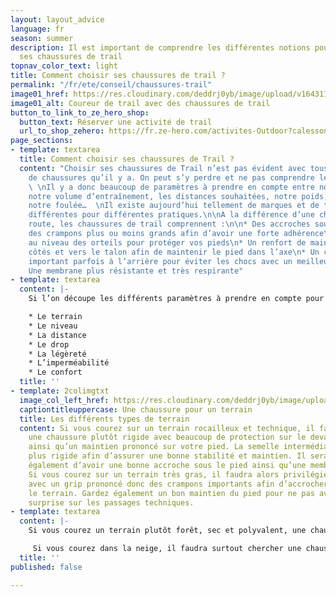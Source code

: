 ```yaml
---
layout: layout_advice
language: fr
season: summer
description: Il est important de comprendre les différentes notions pour bien choisir
  ses chaussures de trail
topnav_color_text: light
title: Comment choisir ses chaussures de trail ?
permalink: "/fr/ete/conseil/chaussures-trail"
image01_href: https://res.cloudinary.com/deddrj0yb/image/upload/v1643111394/website/Conseil%20Equiepement/IMG20210424154703_01_fatprs.jpg
image01_alt: Coureur de trail avec des chaussures de trail
button_to_link_to_ze_hero_shop:
  button_text: Réserver une activité de trail
  url_to_shop_zehero: https://fr.ze-hero.com/activites-Outdoor?calessonstype=all&catypegenderlistsummer=all&calessonsactivitytype=Trail&start-date=
page_sections:
- template: textarea
  title: Comment choisir ses chaussures de Trail ?
  content: "Choisir ses chaussures de Trail n’est pas évident avec tous ces choix
    de chaussures qu’il y a. On peut s’y perdre et ne pas comprendre les différences.
    \ \nIl y a donc beaucoup de paramètres à prendre en compte entre notre lieu d’habitation,
    notre volume d’entraînement, les distances souhaitées, notre poids, notre niveau,
    notre foulée…  \nIl existe aujourd’hui tellement de marques et de types de chaussures
    différentes pour différentes pratiques.\n\nA la différence d’une chaussure de
    route, les chaussures de trail comprennent :\n\n* Des accroches sous la semelles,
    des crampons plus ou moins grands afin d’avoir une forte adhérence\n* Une protection
    au niveau des orteils pour protéger vos pieds\n* Un renfort de maintien sur les
    côtés et vers le talon afin de maintenir le pied dans l’axe\n* Un confort plus
    important parfois à l’arrière pour éviter les chocs avec un meilleur amorti\n*
    Une membrane plus résistante et très respirante"
- template: textarea
  content: |-
    Si l’on découpe les différents paramètres à prendre en compte pour choisir une chaussure de trail, on retrouverai :

    * Le terrain
    * Le niveau
    * La distance
    * Le drop
    * La légèreté
    * L’imperméabilité
    * Le confort
  title: ''
- template: 2colimgtxt
  image_col_left_href: https://res.cloudinary.com/deddrj0yb/image/upload/v1643111394/website/Conseil%20Equiepement/IMG_20200619_113738_lnusnr.jpg
  captiontitleuppercase: Une chaussure pour un terrain
  title: Les différents types de terrain
  content: Si vous courez sur un terrain rocailleux et technique, il faudra alors
    une chaussure plutôt rigide avec beaucoup de protection sur le devant du pied,
    ainsi qu’un maintien prononcé sur votre pied. La semelle intermédiaire sera alors
    plus rigide afin d’assurer une bonne stabilité et maintien. Il sera nécessaire
    également d’avoir une bonne accroche sous le pied ainsi qu’une membrane résistante.
    Si vous courez sur un terrain très gras, il faudra alors privilégier une chaussure
    avec un grip prononcé donc des crampons importants afin d’accrocher au maximum
    le terrain. Gardez également un bon maintien du pied pour ne pas avoir de mauvaise
    surprise sur les passages techniques.
- template: textarea
  content: |-
    Si vous courez un terrain plutôt forêt, sec et polyvalent, une chaussure plus souple sera idéale. Il ne sera pas nécessaire d’avoir des crampons importants dessus. Afin de garder le maximum d’efficacité, prenez donc une chaussure plutôt légère et souple.

     Si vous courez dans la neige, il faudra surtout chercher une chaussure avec des crampons beaucoup plus grands, plutôt imperméables accompagnés de guêtres.
  title: ''
published: false

---
```

